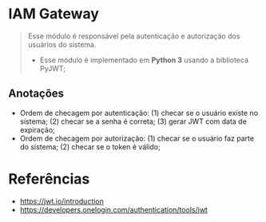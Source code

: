 # IAM Gateway

> Esse módulo é responsável pela autenticação e autorização dos usuários do sistema.
>
> - Esse módulo é implementado em **Python 3** usando a biblioteca PyJWT;

## Anotações

- Ordem de checagem por autenticação: (1) checar se o usuário existe no sistema; (2) checar se a senha é correta; (3) gerar JWT com data de expiração;
- Ordem de checagem por autorização: (1) checar se o usuário faz parte do sistema; (2) checar se o token é válido;


# Referências

- https://jwt.io/introduction
- https://developers.onelogin.com/authentication/tools/jwt

